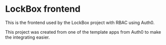 # LockBox frontend

This is the frontend used by the LockBox project with RBAC using Auth0.

This project was created from one of the template apps from Auth0 to make the integrating easier.